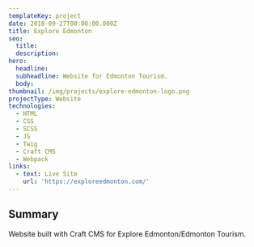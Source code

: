 ```yaml
---
templateKey: project
date: 2018-09-27T00:00:00.000Z
title: Explore Edmonton
seo:
  title:
  description:
hero:
  headline:
  subheadline: Website for Edmonton Tourism.
  body:
thumbnail: /img/projects/explore-edmonton-logo.png
projectType: Website
technologies:
  - HTML
  - CSS
  - SCSS
  - JS
  - Twig
  - Craft CMS
  - Webpack
links:
  - text: Live Site
    url: 'https://exploreedmonton.com/'
---
```


## Summary
Website built with Craft CMS for Explore Edmonton/Edmonton Tourism.
